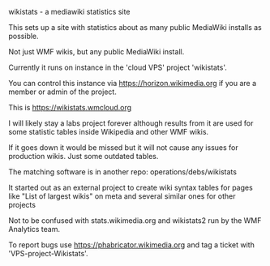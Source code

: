 wikistats - a mediawiki statistics site

This sets up a site with statistics about
as many public MediaWiki installs as possible.

Not just WMF wikis, but any public MediaWiki install.

Currently it runs on instance in the 'cloud VPS' project 'wikistats'.

You can control this instance via https://horizon.wikimedia.org
if you are a member or admin of the project.

This is https://wikistats.wmcloud.org

I will likely stay a labs project forever although
results from it are used for some statistic tables
inside Wikipedia and other WMF wikis.

If it goes down it would be missed but it will not cause
any issues for production wikis. Just some outdated tables.


The matching software is in another repo:
operations/debs/wikistats

It started out as an external project to create
wiki syntax tables for pages like "List of largest wikis"
on meta and several similar ones for other projects

Not to be confused with stats.wikimedia.org and wikistats2
run by the WMF Analytics team.

To report bugs use https://phabricator.wikimedia.org and
tag a ticket with 'VPS-project-Wikistats'.

